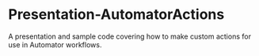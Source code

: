 Presentation-AutomatorActions
=============================

A presentation and sample code covering how to make custom actions for use in Automator workflows.

